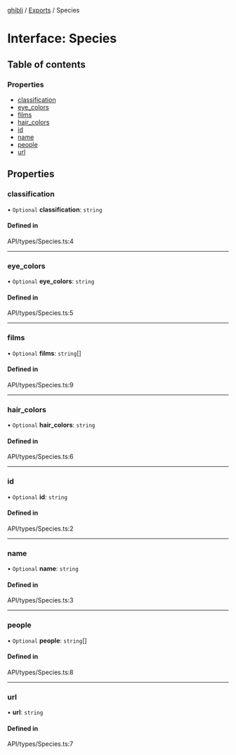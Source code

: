 [ghibli](../README.md) / [Exports](../modules.md) / Species

# Interface: Species

## Table of contents

### Properties

- [classification](Species.md#classification)
- [eye\_colors](Species.md#eye_colors)
- [films](Species.md#films)
- [hair\_colors](Species.md#hair_colors)
- [id](Species.md#id)
- [name](Species.md#name)
- [people](Species.md#people)
- [url](Species.md#url)

## Properties

### classification

• `Optional` **classification**: `string`

#### Defined in

API/types/Species.ts:4

___

### eye\_colors

• `Optional` **eye\_colors**: `string`

#### Defined in

API/types/Species.ts:5

___

### films

• `Optional` **films**: `string`[]

#### Defined in

API/types/Species.ts:9

___

### hair\_colors

• `Optional` **hair\_colors**: `string`

#### Defined in

API/types/Species.ts:6

___

### id

• `Optional` **id**: `string`

#### Defined in

API/types/Species.ts:2

___

### name

• `Optional` **name**: `string`

#### Defined in

API/types/Species.ts:3

___

### people

• `Optional` **people**: `string`[]

#### Defined in

API/types/Species.ts:8

___

### url

• **url**: `string`

#### Defined in

API/types/Species.ts:7
